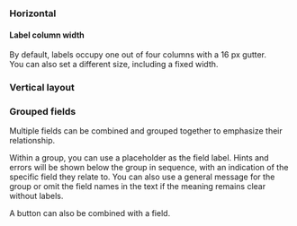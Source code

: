 ### Horizontal

<!-- example(horizontal-form) -->

#### Label column width

By default, labels occupy one out of four columns with a 16 px gutter.<br/>
You can also set a different size, including a fixed width.

<!-- example(horizontal-form-labels) -->

### Vertical layout

<!-- example(vertical-form) -->

### Grouped fields

Multiple fields can be combined and grouped together to emphasize their relationship.

<!-- example(form-fieldset-overview) -->

Within a group, you can use a placeholder as the field label. Hints and errors will be shown below the group in sequence, with an indication of the specific field they relate to. You can also use a general message for the group or omit the field names in the text if the meaning remains clear without labels.

<!-- example(form-fieldset-invalid) -->

A button can also be combined with a field.

<!-- example(form-fieldset-with-button) -->
